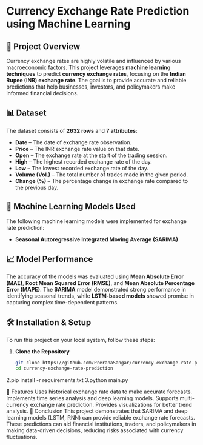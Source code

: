# Currency Exchange Rate Prediction using Machine Learning

## 📌 Project Overview  
Currency exchange rates are highly volatile and influenced by various macroeconomic factors. This project leverages **machine learning techniques** to predict **currency exchange rates**, focusing on the **Indian Rupee (INR) exchange rate**. The goal is to provide accurate and reliable predictions that help businesses, investors, and policymakers make informed financial decisions.

## 📊 Dataset  
The dataset consists of **2632 rows** and **7 attributes**:  
- **Date** – The date of exchange rate observation.  
- **Price** – The INR exchange rate value on that date.  
- **Open** – The exchange rate at the start of the trading session.  
- **High** – The highest recorded exchange rate of the day.  
- **Low** – The lowest recorded exchange rate of the day.  
- **Volume (Vol.)** – The total number of trades made in the given period.  
- **Change (%)** – The percentage change in exchange rate compared to the previous day.  

## 🚀 Machine Learning Models Used  
The following machine learning models were implemented for exchange rate prediction:  
- **Seasonal Autoregressive Integrated Moving Average (SARIMA)**   

## 📈 Model Performance  
The accuracy of the models was evaluated using **Mean Absolute Error (MAE)**, **Root Mean Squared Error (RMSE)**, and **Mean Absolute Percentage Error (MAPE)**. The **SARIMA** model demonstrated strong performance in identifying seasonal trends, while **LSTM-based models** showed promise in capturing complex time-dependent patterns.  

## 🛠 Installation & Setup  
To run this project on your local system, follow these steps:

1. **Clone the Repository**  
   ```sh
   git clone https://github.com/PreranaSangar/currency-exchange-rate-prediction.git
   cd currency-exchange-rate-prediction
2.pip install -r requirements.txt
3.python main.py

📌 Features
Uses historical exchange rate data to make accurate forecasts.
Implements time series analysis and deep learning models.
Supports multi-currency exchange rate prediction.
Provides visualizations for better trend analysis.
📜 Conclusion
This project demonstrates that SARIMA and deep learning models (LSTM, RNN) can provide reliable exchange rate forecasts. These predictions can aid financial institutions, traders, and policymakers in making data-driven decisions, reducing risks associated with currency fluctuations.
